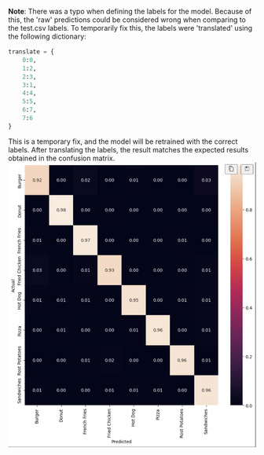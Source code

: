 **Note**: There was a typo when defining the labels for the model. Because of this, the 'raw' predictions could be considered wrong when comparing to the test.csv labels. To temporarily fix this, the labels were 'translated' using the following dictionary:

```python
translate = {
    0:0,
    1:2,
    2:3,
    3:1,
    4:4,
    5:5,
    6:7,
    7:6
}
```

This is a temporary fix, and the model will be retrained with the correct labels.
After translating the labels, the result matches the expected results obtained in the confusion matrix.
![Confusion Matrix](Confusion_matrix.png)
